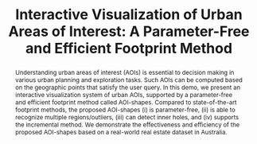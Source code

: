 ---
title: "Interactive Visualization of Urban Areas of Interest: A Parameter-Free and Efficient Footprint Method"
authors:
- Mingzhao Li
- admin
- Farhana Choudhury
- Timos Sellis

publication_types: ["1"]
publication: In *the 12th International Conference on Web Search and Data Mining (WSDM)*
publication_short: In *WSDM*
publishDate: "2019-02-11"

abstract: Understanding urban areas of interest (AOIs) is essential to decision making in various urban planning and exploration tasks. Such AOIs can be computed based on the geographic points that satisfy the user query. In this demo, we present an interactive visualization system of urban AOIs, supported by a parameter-free and efficient footprint method called AOI-shapes. Compared to state-of-the-art footprint methods, the proposed AOI-shapes (i) is parameter-free, (ii) is able to recognize multiple regions/outliers, (iii) can detect inner holes, and (iv) supports the incremental method. We demonstrate the effectiveness and efficiency of the proposed AOI-shapes based on a real-world real estate dataset in Australia.


#tags:
#- Source Themes
featured: true

links:
- name: Demo
  url: http://aoishapes.com/
url_pdf: https://dl.acm.org/citation.cfm?doid=3289600.3290612

---